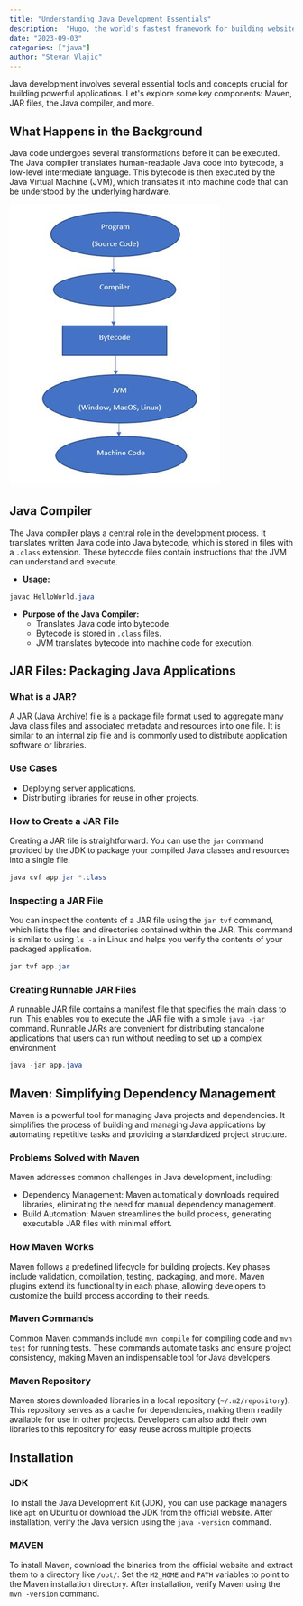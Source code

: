 ```yaml
---
title: "Understanding Java Development Essentials"
description:  "Hugo, the world's fastest framework for building websites"
date: "2023-09-03"
categories: ["java"]
author: "Stevan Vlajic"
---
```


Java development involves several essential tools and concepts crucial for building powerful applications. Let's explore some key components: Maven, JAR files, the Java compiler, and more.

## What Happens in the Background

Java code undergoes several transformations before it can be executed. The Java compiler translates human-readable Java code into bytecode, a low-level intermediate language. This bytecode is then executed by the Java Virtual Machine (JVM), which translates it into machine code that can be understood by the underlying hardware.

![java-under-the-hood](./img/java-under-the-hood.png)

## Java Compiler

The Java compiler plays a central role in the development process. It translates written Java code into Java bytecode, which is stored in files with a `.class` extension. These bytecode files contain instructions that the JVM can understand and execute.


- **Usage:**

```java
javac HelloWorld.java 
```

- **Purpose of the Java Compiler:**
  - Translates Java code into bytecode.
  - Bytecode is stored in `.class` files.
  - JVM translates bytecode into machine code for execution.

## JAR Files: Packaging Java Applications

### What is a JAR?

A JAR (Java Archive) file is a package file format used to aggregate many Java class files and associated metadata and resources into one file. It is similar to an internal zip file and is commonly used to distribute application software or libraries.

### Use Cases

- Deploying server applications.
- Distributing libraries for reuse in other projects.

### How to Create a JAR File

Creating a JAR file is straightforward. You can use the `jar` command provided by the JDK to package your compiled Java classes and resources into a single file. 

```java
java cvf app.jar *.class
```

### Inspecting a JAR File

You can inspect the contents of a JAR file using the `jar tvf` command, which lists the files and directories contained within the JAR. This command is similar to using `ls -a` in Linux and helps you verify the contents of your packaged application.

```java
jar tvf app.jar
```

### Creating Runnable JAR Files

A runnable JAR file contains a manifest file that specifies the main class to run. This enables you to execute the JAR file with a simple `java -jar` command. Runnable JARs are convenient for distributing standalone applications that users can run without needing to set up a complex environment

```java
java -jar app.java
```

## Maven: Simplifying Dependency Management

Maven is a powerful tool for managing Java projects and dependencies. It simplifies the process of building and managing Java applications by automating repetitive tasks and providing a standardized project structure.

### Problems Solved with Maven

Maven addresses common challenges in Java development, including:

- Dependency Management: Maven automatically downloads required libraries, eliminating the need for manual dependency management.
- Build Automation: Maven streamlines the build process, generating executable JAR files with minimal effort.

### How Maven Works

Maven follows a predefined lifecycle for building projects. Key phases include validation, compilation, testing, packaging, and more. Maven plugins extend its functionality in each phase, allowing developers to customize the build process according to their needs.

### Maven Commands

Common Maven commands include `mvn compile` for compiling code and `mvn test` for running tests. These commands automate tasks and ensure project consistency, making Maven an indispensable tool for Java developers.

### Maven Repository

Maven stores downloaded libraries in a local repository (`~/.m2/repository`). This repository serves as a cache for dependencies, making them readily available for use in other projects. Developers can also add their own libraries to this repository for easy reuse across multiple projects.

## Installation

### JDK

To install the Java Development Kit (JDK), you can use package managers like `apt` on Ubuntu or download the JDK from the official website. After installation, verify the Java version using the `java -version` command.

### MAVEN

To install Maven, download the binaries from the official website and extract them to a directory like `/opt/`. Set the `M2_HOME` and `PATH` variables to point to the Maven installation directory. After installation, verify Maven using the `mvn -version` command.